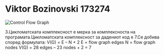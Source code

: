 # Viktor Bozinovski 173274

![Control Flow Graph](https://user-images.githubusercontent.com/82264456/119826726-9e2f5100-bef8-11eb-8268-cea5b26b22eb.jpg)

 3.Цикломатската комплексност е мерка за комплексноста на програмата.Цикломатската комплексност за дадениот код е 7.Се добива според формулата:
V(G) = E – N + 2
E = flow graph edges
N = flow graph nodes
V(G) = 28 edges – 23 nodes + 2 = 7



